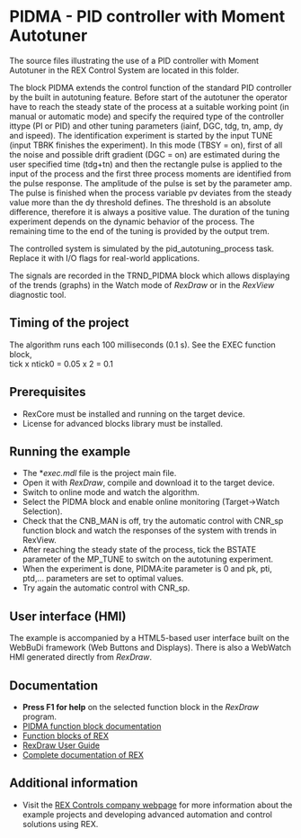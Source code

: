 ﻿PIDMA - PID controller with Moment Autotuner
============================================

The source files illustrating the use of a PID controller with Moment Autotuner in the REX 
Control System are located in this folder.

The block PIDMA extends the control function of the standard PID controller by 
the built in autotuning feature. Before start of the autotuner the operator have 
to reach the steady state of the process at a suitable working point (in manual 
or automatic mode) and specify the required type of the controller ittype (PI or 
PID) and other tuning parameters (iainf, DGC, tdg, tn, amp, dy and ispeed). The 
identification experiment is started by the input TUNE (input TBRK finishes the 
experiment). In this mode (TBSY = on), first of all the noise and possible 
drift gradient (DGC = on) are estimated during the user specified time (tdg+tn)
and then the rectangle pulse is applied to the input of the process and the 
first three process moments are identified from the pulse response. The 
amplitude of the pulse is set by the parameter amp. The pulse is finished when 
the process variable pv deviates from the steady value more than the dy 
threshold defines. The threshold is an absolute difference, therefore it is 
always a positive value. The duration of the tuning experiment depends on the 
dynamic behavior of the process. The remaining time to the end of the tuning is 
provided by the output trem.

The controlled system is simulated by the pid_autotuning_process task. Replace it
with I/O flags for real-world applications.

The signals are recorded in the TRND_PIDMA block which allows displaying of the trends 
(graphs) in the Watch mode of *RexDraw* or in the *RexView* diagnostic tool. 

## Timing of the project ##

The algorithm runs each 100 milliseconds (0.1 s). See the EXEC function block,  
tick x ntick0 = 0.05 x 2 = 0.1 

## Prerequisites ##
- RexCore must be installed and running on the target device.
- License for advanced blocks library must be installed.

## Running the example ##
- The **exec.mdl* file is the project main file.
- Open it with *RexDraw*, compile and download it to the target device.
- Switch to online mode and watch the algorithm.
- Select the PIDMA block and enable online monitoring (Target->Watch Selection).
- Check that the CNB_MAN is off, try the automatic control with CNR_sp function block and watch the responses of the system with trends in RexView.
- After reaching the steady state of the process, tick the BSTATE parameter of the MP_TUNE to switch on the autotuning experiment.
- When the experiment is done, PIDMA:ite parameter is 0 and pk, pti, ptd,... parameters are set to optimal values.
- Try again the automatic control with CNR_sp.


## User interface (HMI) ##
The example is accompanied by a HTML5-based user interface built on the WebBuDi 
framework (Web Buttons and Displays). There is also a WebWatch HMI generated
directly from *RexDraw*.

## Documentation ##

- **Press F1 for help** on the selected function block in the *RexDraw* program.
- [PIDMA function block documentation](https://www.rexcontrols.com/media/2.50.5/doc/ENGLISH/MANUALS/BRef/PIDMA.html)
- [Function blocks of REX](https://www.rexcontrols.com/media/2.50.5/doc/ENGLISH/MANUALS/BRef/BRef_ENG.html)
- [RexDraw User Guide](https://www.rexcontrols.com/media/2.50.5/doc/ENGLISH/MANUALS/RexDraw/RexDraw_ENG.html)
- [Complete documentation of REX](http://www.rexcontrols.com/documentation-and-support)

## Additional information ##

- Visit the [REX Controls company webpage](http://www.rexcontrols.com) 
for more information about the example projects and developing advanced 
automation and control solutions using REX.